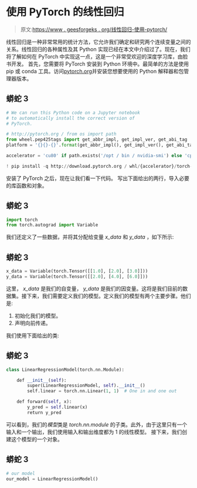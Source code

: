 # 使用 PyTorch 的线性回归

> 原文:[https://www . geesforgeks . org/线性回归-使用-pytorch/](https://www.geeksforgeeks.org/linear-regression-using-pytorch/)

线性回归是一种非常常用的统计方法，它允许我们确定和研究两个连续变量之间的关系。线性回归的各种属性及其 Python 实现已经在本文中介绍过了。现在，我们将了解如何在 PyTorch 中实现这一点，这是一个非常受欢迎的深度学习库，由脸书开发。
首先，您需要将 PyTorch 安装到 Python 环境中。最简单的方法是使用 pip 或 conda 工具。访问[pytorch.org](https://pytorch.org)并安装您想要使用的 Python 解释器和包管理器版本。

## 蟒蛇 3

```py
# We can run this Python code on a Jupyter notebook
# to automatically install the correct version of
# PyTorch.

# http://pytorch.org / from os import path
from wheel.pep425tags import get_abbr_impl, get_impl_ver, get_abi_tag
platform = '{}{}-{}'.format(get_abbr_impl(), get_impl_ver(), get_abi_tag())

accelerator = 'cu80' if path.exists('/opt / bin / nvidia-smi') else 'cpu'

! pip install -q http://download.pytorch.org / whl/{accelerator}/torch-1.3.1.post4-{platform}-linux_x86_64.whl torchvision
```

安装了 PyTorch 之后，现在让我们看一下代码。
写出下面给出的两行，导入必要的库函数和对象。

## 蟒蛇 3

```py
import torch
from torch.autograd import Variable
```

我们还定义了一些数据，并将其分配给变量 *x_data* 和 *y_data* ，如下所示:

## 蟒蛇 3

```py
x_data = Variable(torch.Tensor([[1.0], [2.0], [3.0]]))
y_data = Variable(torch.Tensor([[2.0], [4.0], [6.0]]))
```

这里， *x_data* 是我们的自变量， *y_data* 是我们的因变量。这将是我们目前的数据集。接下来，我们需要定义我们的模型。定义我们的模型有两个主要步骤。他们是:

1.  初始化我们的模型。
2.  声明向前传递。

我们使用下面给出的类:

## 蟒蛇 3

```py
class LinearRegressionModel(torch.nn.Module):

    def __init__(self):
        super(LinearRegressionModel, self).__init__()
        self.linear = torch.nn.Linear(1, 1)  # One in and one out

    def forward(self, x):
        y_pred = self.linear(x)
        return y_pred
```

可以看到，我们的*模型*类是 *torch.nn.module* 的子类。此外，由于这里只有一个输入和一个输出，我们使用输入和输出维度都为 1 的线性模型。
接下来，我们创建这个模型的一个对象。

## 蟒蛇 3

```py
# our model
our_model = LinearRegressionModel()
```